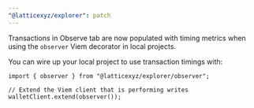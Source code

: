 ```yaml
---
"@latticexyz/explorer": patch
---
```


Transactions in Observe tab are now populated with timing metrics when using the `observer` Viem decorator in local projects.

You can wire up your local project to use transaction timings with:
```
import { observer } from "@latticexyz/explorer/observer";

// Extend the Viem client that is performing writes
walletClient.extend(observer());
```
